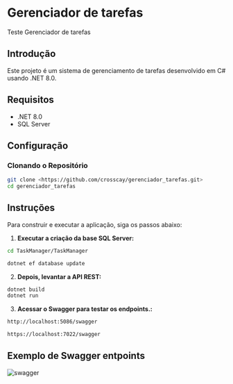 # Gerenciador de tarefas
Teste Gerenciador de tarefas

## Introdução
Este projeto é um sistema de gerenciamento de tarefas desenvolvido em C# usando .NET 8.0.

## Requisitos
- .NET 8.0
- SQL Server

## Configuração

### Clonando o Repositório
```bash
git clone <https://github.com/crosscay/gerenciador_tarefas.git>
cd gerenciador_tarefas
```

## Instruções

Para construir e executar a aplicação, siga os passos abaixo:

1. **Executar a criação da base SQL Server:**

```bash
cd TaskManager/TaskManager

dotnet ef database update
```

2. **Depois, levantar a API REST:**
```bash
dotnet build
dotnet run
```

3. **Acessar o Swagger para testar os endpoints.:**
```bash
http://localhost:5086/swagger

https://localhost:7022/swagger

```

## Exemplo de Swagger entpoints

![swagger](https://github.com/user-attachments/assets/dcd090cc-ea46-4338-9156-3e8d7b80a2a7)